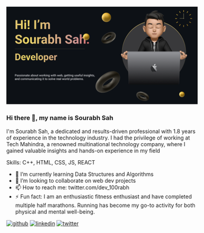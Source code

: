 ![Banner](./banner.png)

### Hi there 👋, my name is Sourabh Sah
I'm Sourabh Sah, a dedicated and results-driven professional with 1.8 years of experience in the technology industry. I had the privilege of working at Tech Mahindra, a renowned multinational technology company, where I gained valuable insights and hands-on experience in my field

Skills: C++, HTML, CSS, JS, REACT

- 🌱 I’m currently learning Data Structures and Algorithms 
- 👯 I’m looking to collaborate on web dev projects 
- 📫 How to reach me: twitter.com/dev_100rabh 
- ⚡ Fun fact: I am an enthusiastic fitness enthusiast and have completed multiple half marathons. Running has become my go-to activity for both physical and mental well-being. 


[<img src='https://cdn.jsdelivr.net/npm/simple-icons@3.0.1/icons/github.svg' alt='github' height='40'>](https://github.com/https://github.com/100rabhsah)  [<img src='https://cdn.jsdelivr.net/npm/simple-icons@3.0.1/icons/linkedin.svg' alt='linkedin' height='40'>](https://www.linkedin.com/in/https://www.linkedin.com/in/sourabh-sah-330a23157//)  [<img src='https://cdn.jsdelivr.net/npm/simple-icons@3.0.1/icons/twitter.svg' alt='twitter' height='40'>](https://twitter.com/https://twitter.com/dev_100rabh)  




<!--
**100rabhsah/100rabhsah** is a ✨ _special_ ✨ repository because its `README.md` (this file) appears on your GitHub profile.

Here are some ideas to get you started:

- 🔭 I’m currently working on ...
- 🌱 I’m currently learning ...
- 👯 I’m looking to collaborate on ...
- 🤔 I’m looking for help with ...
- 💬 Ask me about ...
- 📫 How to reach me: ...
- 😄 Pronouns: ...
- ⚡ Fun fact: ...
-->
<!--
![100rabh's GitHub stats](https://github-readme-stats.vercel.app/api?username=100rabhsah&show_icons=true&theme=radical) -->
